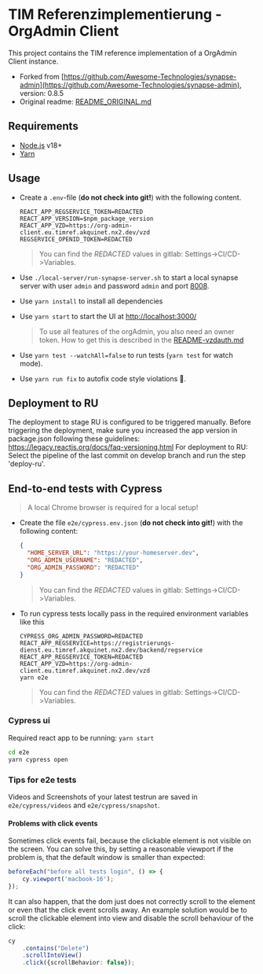 # TIM Referenzimplementierung - OrgAdmin Client

This project contains the TIM reference implementation of a OrgAdmin Client instance.

* Forked
  from [https://github.com/Awesome-Technologies/synapse-admin](https://github.com/Awesome-Technologies/synapse-admin),
  version: 0.8.5
* Original readme: [README_ORIGINAL.md](README_ORIGINAL.md)

## Requirements

* [Node.js](https://nodejs.org/) v18+
* [Yarn](https://yarnpkg.com/)

## Usage

* Create a `.env`-file (**do not check into git!**) with the following content.
    ```properties
    REACT_APP_REGSERVICE_TOKEN=REDACTED
    REACT_APP_VERSION=$npm_package_version
    REACT_APP_VZD=https://org-admin-client.eu.timref.akquinet.nx2.dev/vzd
    REGSERVICE_OPENID_TOKEN=REDACTED
    ```
  > You can find the _REDACTED_ values in gitlab: Settings->CI/CD->Variables.

* Use `./local-server/run-synapse-server.sh` to start a local synapse server with user `admin` and password `admin` and
  port [8008](http://localhost:8008).

* Use `yarn install` to install all dependencies

* Use `yarn start` to start the UI at [http://localhost:3000/](http://localhost:3000/)

  > To use all features of the orgAdmin, you also need an owner token. How to get this is described in
  the [README-vzdauth.md](README-vzdauth.md)

* Use `yarn test --watchAll=false` to run tests (`yarn test` for watch mode).

* Use `yarn run fix` to autofix code style violations 🤞.

## Deployment to RU

The deployment to stage RU is configured to be triggered manually.
Before triggering the deployment, make sure you increased the app version in package.json
following these guidelines: https://legacy.reactjs.org/docs/faq-versioning.html
For deployment to RU: Select the pipeline of the last commit on develop branch and run the step 'deploy-ru'.

## End-to-end tests with Cypress

> A local Chrome browser is required for a local setup!

* Create the file `e2e/cypress.env.json` (**do not check into git!**) with the following content:

  ```json
  {
    "HOME_SERVER_URL": "https://your-homeserver.dev",
    "ORG_ADMIN_USERNAME": "REDACTED",
    "ORG_ADMIN_PASSWORD": "REDACTED"
  }
  ```
  > You can find the _REDACTED_ values in gitlab: Settings->CI/CD->Variables.

* To run cypress tests locally pass in the required environment variables like this

  ```shell
  CYPRESS_ORG_ADMIN_PASSWORD=REDACTED 
  REACT_APP_REGSERVICE=https://registrierungs-dienst.eu.timref.akquinet.nx2.dev/backend/regservice 
  REACT_APP_REGSERVICE_TOKEN=REDACTED 
  REACT_APP_VZD=https://org-admin-client.eu.timref.akquinet.nx2.dev/vzd 
  yarn e2e
  ```

  > You can find the _REDACTED_ values in gitlab: Settings->CI/CD->Variables.

### Cypress ui

Required react app to be running: `yarn start`

```bash
cd e2e
yarn cypress open
```

### Tips for e2e tests

Videos and Screenshots of your latest testrun are saved in `e2e/cypress/videos` and `e2e/cypress/snapshot`.

#### Problems with click events

Sometimes click events fail, because the clickable element is not visible on the screen.
You can solve this, by setting a reasonable viewport if the problem is, that the default window is smaller than
expected:

```ts
beforeEach("before all tests login", () => {
    cy.viewport('macbook-16');
});
```

It can also happen, that the dom just does not correctly scroll to the element or even that the click event scrolls
away.
An example solution would be to scroll the clickable element into view and disable the scroll behaviour of the click:

```ts
cy
    .contains("Delete")
    .scrollIntoView()
    .click({scrollBehavior: false});
```
